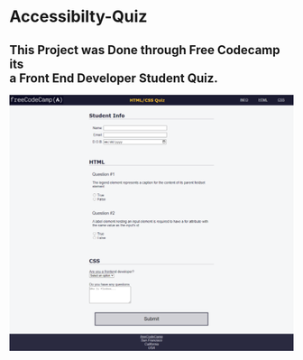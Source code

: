 # Accessibilty-Quiz

<h2>This Project was Done through Free Codecamp its<br> a 
  Front End Developer Student Quiz.</h2>
  
  
  <img src = "screencapture-file-C-Users-devon-Promineo-Accessibilty-Quiz-quiz-html-2022-10-21-19_38_10.png">
